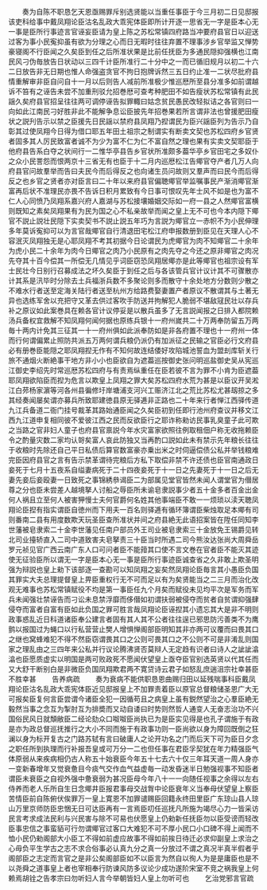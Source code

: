 <!-- { "loadSidebar": true } -->
　　奏为自陈不职恳乞天恩亟赐罪斥别选贤能以当重任事臣于今三月初二日见邸报该吏科给事中戴凤翔论臣沽名乱政大乖宪体臣即所计开逐一思省无一字是臣本心无一事是臣所行事迹言官诬妄臣请为皇上陈之苏松常镇四府路当冲要府县官日以迎送过客为事小民寃抑虽有欲为分理之心而日无暇时往往弃置不理事涉乡官举监又惮势豪寝阁不行臣闻之久矣臣到任之后所准状果是比前任抚臣为多通民隠抑强横也江南民风刁伪毎放告日状动以三四千计臣所准行二十分中之一而已循旧规月以初二十六二日放告非无日期也惟人命强盗贪官不拘日抱牌诉然三五日约止准一二状尽批府县情重解审非臣自问自十一月以后则告人减前所准极少惟巡厯所至县分准多如前谓越诉不笞有之诬告未尝不加重刑驳允招巻厯可查考种肥田不如告瘦状苏松常镇有此民謡久矣府县官招呈往往两可调停诬告拟罪輙曰姑念贫民愚民改轻拟诘之各官则曰一向如此江南民刁好胜非此不能解争息讼臣披先年招巻果若所言谓非法也曾援肥田瘦状之説刋告示以禁之臣援先日民謡以禁府县凤翔乃揑谓民为臣兴謡臣列为告示乃自彰其过使凤翔今日得为借口耶五年田土祖宗之制谓实有断卖文契也苏松四府乡官贤者固多其人厉民致富者诚不为少为富不仁为仁不富自然之理也果有实卖文契耶臣于他府县告系白夺之状间行一二惟华亭县告乡官状所准颇多葢华亭乡官田宅之多奴仆之众小民詈怨而恨两京十三省无有也臣于十二月内巡厯松江告鄊官夺产者几万人向府县官问故羣举而告曰夫民今而后得反之也向诸生员问故则又羣声而曰民今而后得反之也乡官之贤者亦对臣言曰二十年以来府县官偏聴鄊官举监嘱事民产渐消鄊官渐富再后状不准理民亦畏不告诉日积月累致有今日事可恨叹先年士风不如是也为富不仁人心同愤乃凤翔系嘉兴府人嘉湖与苏松接壤婚姻交际如一府一县之人然鄊官富横则既知之素矣凤翔果有为民为国之心不私亲故举而闻之皇上无不可也今本内隠下鄊官不説止説壮民隠下实卖契书不説止説五年巧为言説为鄊官立一赤帜不为小民伸理多年莫诉寃抑可以为言官哉鄊官自行清退田宅松江府申报数册到臣见在天理人心不容泯灭凤翔独无是心耶凤翔不考其初据今日论谓民为虎鄊官为肉不知鄊官二十余年为虎小民二十余年为肉今日鄊官之肉乃小民原有之肉先夺之今还之原非鄊官之肉况先夺其十百今偿其一所偿无几情见乎词臣窃恐凤翔居鄊亦是此等鄊官也祖宗设有军士民壮今日别行召募成法之坏久矣臣于到任之后与各该管兵官计议计其不可骤散亦计其系是汛毕时分除去土兵福浙兵数不多聚论则多而散守十余处地方分数则少散之不难水行者送至定海关陆行者送至杭州方给路费娶妻置产者原议不散谓其与土著无异也选练军舍以充把守又革去供过客吹手防送并拘解犯人脆弱不堪敌冦民壮以存兵补之原议如此案巻具在赖各官计议停妥是以散兵虽多了无言説闻报之日排入都院赖汤兵备权宜救解不知凤翔何闻何据也原练兵银十一府州嵗共二十万两奉防留五万两毎十两内计免其三征其一十一府州俱如此派奉防如是非各府置不理也十一府州一体而行何谓偏累止照防共派五万两何谓兵粮仍派仍有加派征之民输之官臣必行文府县必有册巻臣能隠之耶凤翔揑无作有不知何故连结倭好攻陷城池誓血为盟刦库斩关行旅不通烟火断絶事干地方非小小也臣欲自为遮葢巡按御史张问明巡盐御史吴从宪巡江御史李绍先时常巡厯苏松四府与有责焉纵重任在臣若彼不言为罪不小肯为臣遮葢耶凤翔欲陷臣而揑为危言以欺皇上凤翔之罪大矣苏松四府水荒为甚是以臣议开吴淞江白茒杨家濵等河各州县徧修圩岸塘浦支河兴工赈济江北之荒比苏松尤甚刼掠之多其经奏闻屡矣谓亦募兵所致耶建徳县原无驿逓非正路也二十年来行者惮江西驿传道九江兵备道二衙门挂号裁革其路始通臣闻之久矣臣初到任即行池州府查议并移文江西九江道申复相同彼不爱彼江西之民而反欲臣行之耶诈称勑访民事乳臭童子此可欺之当路之官非妇人童子也府县官禀説今年水灾富家欲照往例取租佃户称无收拖赖臣令之酌量灾数二家均认哿矣富人哀此防独又当再酌口説如此未有禁示先年粮长往往于收粮时先除还自己平日私债后算官数富豪亦乗出米之时伺逼偿债公私并举钱粮难完臣因府县官之言有告示禁革谓待完粮后方私下取偿非禁不许还债也臣官南通政日妾死于七月十五夜系自缢妻病死于二十四夜妾死于十一日之先妻死于十一日之后无妻先妾后妾殴妻一日致死之事锦綉叅谒臣二为部属见堂官皆然未闻人谓堂官为僣居尊之分也臣未尝差人越境拏人讨船之辱臣所未谕皂隶説事少者五十金多者百金出金何人祸且立至何人被害狎慢士夫何官爵何名姓其他事端臣不敢一一烦琐以渎天聴凤翔论臣揑有指实谓臣自徳州而下用夫一百名则驿逓有循环簿谓臣柴烛取足本鄊有司则番南二县有用度数欺天玩圣臣查所准状并间之府县絶无此语招案皆在陞任同知李世藩被皂隶索二十金李世藩见任南户部员外王司业被皂隶索三十金放免王锡爵见转北司业擡轿直入二司中道致害夫皂拏责三十臣当时所遇二司今熊汝达张尚大周舜岳罗元祯见官广西云南广东人口可问者臣不能箝其口使不言文巻在官者臣不能灭其迹使无征验臣所以谓无一字是臣本心无一事是臣所行事迹臣诚查省之久非敢上欺圣明强为辩説也皇上勑下该部逐一查勘可以知凤翔之妄矣然凤翔论臣毎言其小愚臣负国其罪实大夫总理提督皇上畀臣重权行无不可而足以有为矣贤能当之二三月而治化改观无难事也苏松常镇赋役不均是第一事臣任九个月矣而赋役未见均平次是军务而军兵未闻强壮禁诬告而刁讼未息禁浮靡而侈僣如初谓扶弱被侵夺而贫者自贫谓抑强肆侵夺而富者自富有臣如此负国之罪可胜言哉凤翔论臣诬揑其小遗忘其大是非不明则政事惑乱近日科道诸臣奉公建言者固有其人其不公者往往逞已邪思防污善类不为鹰鹯以报国过为蝇口以行私营营止樊人增惧惮阁部臣明知其非亦两可议覆而曰畏其口之继也窝蜂难犯不得不然臣窃谓畏其口之公则可畏其口之不公则不可是非淆乱则国家之理乱由之三四年来公私并行议论腾沸贤否莫辩人无定趋有识者曰诗人之訿訿潝潝也臣愿质虚实以明国是两可败政死不愿闻伏望皇上亟夺臣官别选英贤以代其任而又大舒干断别白是非微臣负国凤翔欺君两不寛贷诗云君子如怒乱庶遄沮宗社幸甚臣不胜幸甚
　　告养病疏
　　奏为衰病不能供职恳恩曲赐归田以延残喘事科臣戴凤翔论臣沽名乱政大乖宪体臣近见邸报皇上不加罪责着臣以原官总督粮储圣恩广大无可报矣臣复何言臣尝谓今诸臣全犯一因循苟且之病皇上虽有鋭然望治之心羣臣絶无毅然当事之念互为掣肘互为排奬而又动自诿曰时势则然哲人通变人无奋志治功不兴国俗民风日就頽敝臣二经论劾众口呶呶臣尚执已为是臣实见得是也孔子谓施于有政是亦为政总督巡抚推行之大小不同而施于有政事功则一臣尚欲以身为障回既倒之狂澜以身为标开复古之门路苏轼有言曰破庸人之论开功名之门而后天下可为臣日夕念之职任所到执理而行补报吾皇或可万分一二也但任事在君臣孚契犹在年力精强臣气体原弱从来疾病相仍古人称五十始衰臣今年五十七去六十仅三年耳天道一周人身亦一变新春增年又觉衰惫目今痰气交作血气益虚毎一动发昏迷半日勉强视事不知臣者谓臣未衰臣之自视外强中惫衰弱为甚况臣母今年八十一一向随任视事之余得以左右侍养而老人乐所自生日念鄊井臣报君事母交战胷中论臣衰年义当奉母伏望皇上察臣苦情臣前自陈俯伏俟罪万一皇上寛恩不加罪谴赐臣回籍永终田里臣广东琼山县人琼山万里京师防臣忠悃无日可达臣再有一言焉臣叨任巡抚凡所施为竭尽心力一皆采访民言考求成法民利与兴民害与除不可易也伏愿皇上仍勑新任抚臣勿以臣受谤而轻改臣事忠信之事蛮貊可行勿谓鄊官过客口大难犯不可不厚小民口小口碑不得上闻而不恤小民仍勑阁部大小臣工不得如前虚应故事不得如前挨日待迁必求仰副皇上求治之心毋负平生学古之志不求合俗事必认真九分之真一分放过不谓之真况半真半假者乎阁部臣之志定而言官之是非公矣阁部臣如不以臣言为然自以徇人为是是庸臣也是不以尧舜之道事皇上者也宰相奉行防谏风防多议论少成功遂阶宋室不竞之祸我皇上何赖焉胡铨之告孝宗曰勿听妇人言今举朝皆妇人皇上勿听可也
　　乞治党邪言官疏
